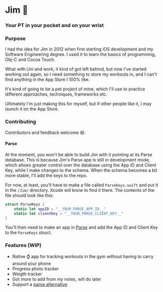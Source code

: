 
# Jim :muscle:
### Your PT in your pocket and on your wrist


### Purpose

I had the idea for Jim in 2012 when first starting iOS development and my Software Engineering degree. I used it to learn the basics of programming, Obj-C and Cocoa Touch.

What with Uni and work, it kind of got left behind, but now I've started working out again, so I need something to store my workouts in, and I can't find anything in the App Store I 100% like. 

It's kind of going to be a pet project of mine, which I'll use to practice different approaches, techniques, frameworks etc.

Ultimately I'm just making this for myself, but if other people like it, I may launch it on the App Store.

### Contributing

Contributors and feedback welcome :smile:.

#### Parse

At the moment, you won't be able to build Jim with it pointing at its Parse database. This is because Jim's Parse app is still in development mode, which allows greater control over the database using the App ID and Client Key, while I make changes to the schema. When the schema becomes a bit more stable, I'll add the keys to the repo.

For now, at least, you'll have to make a file called `ParseKeys.swift` and put it in the `/Jim/` directory. Xcode will know to find it there. The contents of the file should look like this:

```swift
struct ParseKeys {
    static let appID = "__YOUR_PARSE_APP_ID__"
    static let clientKey = "__YOUR_PARSE_CLIENT_KEY__"
}
```

You'll then need to make an app in [Parse](http://parse.com) and add the App ID and Client Key to the `ParseKeys` struct.

### Features (WIP)

- Native :watch: app for tracking workouts in the gym without having to carry around your phone
- Progress photo tracker
- Weigth tracker
- Got more to add from my notes, will do later
- Support a [parse alternative](https://github.com/relatedcode/ParseAlternatives/)
